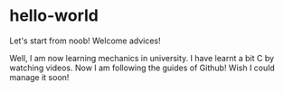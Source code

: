 # hello-world
Let's start from noob! Welcome advices!

Well, I am now learning mechanics in university. 
I have learnt a bit C by watching videos.
Now I am following the guides of Github!
Wish I could manage it soon!
